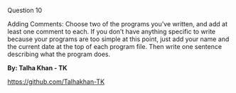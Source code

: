 Question 10

Adding Comments: Choose two of the programs you’ve written, and add at least one comment to each. If you don’t have anything specific to write because your programs are too simple at this point, just add your name and the current date at the top of each program file. Then write one sentence describing what the program does.


**By: Talha Khan - TK**

https://github.com/Talhakhan-TK